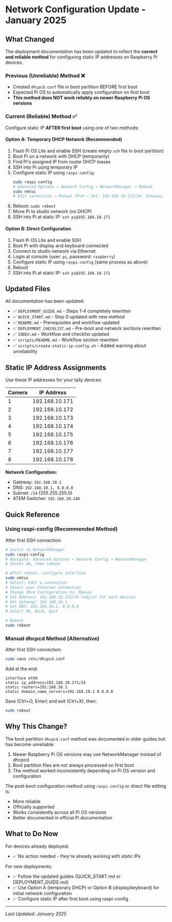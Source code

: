 # Network Configuration Update - January 2025

## What Changed

The deployment documentation has been updated to reflect the **correct and reliable method** for configuring static IP addresses on Raspberry Pi devices.

### Previous (Unreliable) Method ❌

- Created `dhcpcd.conf` file in boot partition BEFORE first boot
- Expected Pi OS to automatically apply configuration on first boot
- **This method does NOT work reliably on newer Raspberry Pi OS versions**

### Current (Reliable) Method ✅

Configure static IP **AFTER first boot** using one of two methods:

#### Option A: Temporary DHCP Network (Recommended)

1. Flash Pi OS Lite and enable SSH (create empty `ssh` file in boot partition)
2. Boot Pi on a network with DHCP (temporarily)
3. Find Pi's assigned IP from router DHCP leases
4. SSH into Pi using temporary IP
5. Configure static IP using `raspi-config`:
   ```bash
   sudo raspi-config
   # Advanced Options → Network Config → NetworkManager → Reboot
   sudo nmtui
   # Edit connection → Manual IPv4 → Set: 192.168.10.171/24, Gateway: 192.168.10.1, DNS: 192.168.10.1,8.8.8.8
   ```
6. Reboot: `sudo reboot`
7. Move Pi to studio network (no DHCP)
8. SSH into Pi at static IP: `ssh pi@192.168.10.171`

#### Option B: Direct Configuration

1. Flash Pi OS Lite and enable SSH
2. Boot Pi with display and keyboard connected
3. Connect to studio network via Ethernet
4. Login at console (user: `pi`, password: `raspberry`)
5. Configure static IP using `raspi-config` (same process as above)
6. Reboot
7. SSH into Pi at static IP: `ssh pi@192.168.10.171`

## Updated Files

All documentation has been updated:

- ✅ `DEPLOYMENT_GUIDE.md` - Steps 1-4 completely rewritten
- ✅ `QUICK_START.md` - Step 0 updated with new method
- ✅ `README.md` - Prerequisites and workflow updated
- ✅ `DEPLOYMENT_CHECKLIST.md` - Pre-boot and network sections rewritten
- ✅ `INDEX.md` - Workflow and checklist updated
- ✅ `scripts/README.md` - Workflow section rewritten
- ✅ `scripts/create-static-ip-config.sh` - Added warning about unreliability

## Static IP Address Assignments

Use these IP addresses for your tally devices:

| Camera | IP Address     |
| ------ | -------------- |
| 1      | 192.168.10.171 |
| 2      | 192.168.10.172 |
| 3      | 192.168.10.173 |
| 4      | 192.168.10.174 |
| 5      | 192.168.10.175 |
| 6      | 192.168.10.176 |
| 7      | 192.168.10.177 |
| 8      | 192.168.10.178 |

**Network Configuration:**

- Gateway: `192.168.10.1`
- DNS: `192.168.10.1, 8.8.8.8`
- Subnet: `/24` (255.255.255.0)
- ATEM Switcher: `192.168.10.240`

## Quick Reference

### Using raspi-config (Recommended Method)

After first SSH connection:

```bash
# Switch to NetworkManager
sudo raspi-config
# Navigate: Advanced Options → Network Config → NetworkManager
# Select OK, then reboot

# After reboot, configure interface
sudo nmtui
# Select: Edit a connection
# Select your Ethernet connection
# Change IPv4 Configuration to: Manual
# Set Address: 192.168.10.171/24 (adjust for each device)
# Set Gateway: 192.168.10.1
# Set DNS: 192.168.10.1, 8.8.8.8
# Select OK, Back, Quit

# Reboot
sudo reboot
```

### Manual dhcpcd Method (Alternative)

After first SSH connection:

```bash
sudo nano /etc/dhcpcd.conf
```

Add at the end:

```
interface eth0
static ip_address=192.168.10.171/24
static routers=192.168.10.1
static domain_name_servers=192.168.10.1 8.8.8.8
```

Save (Ctrl+O, Enter) and exit (Ctrl+X), then:

```bash
sudo reboot
```

## Why This Change?

The boot partition `dhcpcd.conf` method was documented in older guides but has become unreliable:

1. Newer Raspberry Pi OS versions may use NetworkManager instead of dhcpcd
2. Boot partition files are not always processed on first boot
3. The method worked inconsistently depending on Pi OS version and configuration

The post-boot configuration method using `raspi-config` or direct file editing is:

- More reliable
- Officially supported
- Works consistently across all Pi OS versions
- Better documented in official Pi documentation

## What to Do Now

For devices already deployed:

- ✅ No action needed - they're already working with static IPs

For new deployments:

- ✅ Follow the updated guides (QUICK_START.md or DEPLOYMENT_GUIDE.md)
- ✅ Use Option A (temporary DHCP) or Option B (display/keyboard) for initial network configuration
- ✅ Configure static IP after first boot using raspi-config

---

_Last Updated: January 2025_
